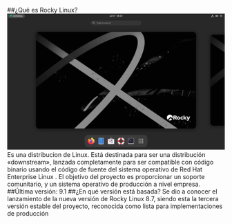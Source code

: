 ##¿Qué es Rocky Linux? 
![image](rocky.PNG)
Es una distribucion de Linux.
Está destinada para ser una distribución «downstream», lanzada completamente para ser compatible con código binario usando el código de fuente del sistema operativo de Red Hat Enterprise Linux . El objetivo del proyecto es proporcionar un soporte comunitario, y un sistema operativo de producción a nivel empresa.
##Última versión:
9.1
##¿En qué versión está basada?
Se dio a conocer el lanzamiento de la nueva versión de Rocky Linux 8.7, siendo esta la tercera versión estable del proyecto, reconocida como lista para implementaciones de producción
